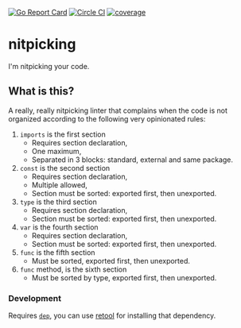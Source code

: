 [![Go Report Card](https://goreportcard.com/badge/github.com/MarioCarrion/nitpicking)](https://goreportcard.com/badge/github.com/MarioCarrion/nitpicking)
[![Circle CI](https://circleci.com/gh/MarioCarrion/nitpicking.svg?style=svg)](https://circleci.com/gh/MarioCarrion/nitpicking)
[![coverage](https://gocover.io/_badge/github.com/MarioCarrion/nitpicking?0 "coverage")](http://gocover.io/github.com/MarioCarrion/nitpicking)

# nitpicking

I'm nitpicking your code.

## What is this?

A really, really nitpicking linter that complains when the code is not organized according to the following very opinionated rules:

1. `imports` is the first section
   * Requires section declaration,
   * One maximum,
   * Separated in 3 blocks: standard, external and same package.
1. `const` is the second section
   * Requires section declaration,
   * Multiple allowed,
   * Section must be sorted: exported first, then unexported.
1. `type` is the third section
   * Requires section declaration,
   * Section must be sorted: exported first, then unexported.
1. `var` is the fourth section
   * Requires section declaration,
   * Section must be sorted: exported first, then unexported.
1. `func` is the fifth section
   * Must be sorted, exported first, then unexported.
1. `func` method, is the sixth section
   * Must be sorted by type, exported first, then unexported.

### Development

Requires [`dep`](https://github.com/golang/dep), you can use [retool](https://github.com/twitchtv/retool) for installing that dependency.

